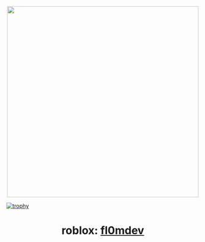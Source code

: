 <div id="header" align="center">
  <img src="https://cdn.discordapp.com/attachments/836687198660460614/1277670977676902534/logo.png?ex=66ce0353&is=66ccb1d3&hm=41af34774325271bdb54496d9a2e0893d355099cf2a475094fa7e79395426023&" width="500"/>
</div>

[![trophy](https://github-profile-trophy.vercel.app/?username=ryo-ma&theme=onedark)](https://github.com/ryo-ma/github-profile-trophy)

<div align="center">
  <h1>roblox: <a href="https://www.roblox.com/users/159036788/profile">fl0mdev</a></h1>
</div>
